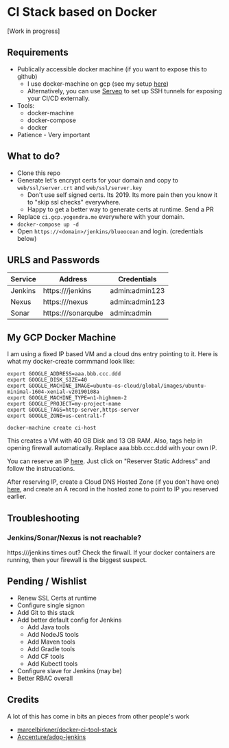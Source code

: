 # CI Stack based on Docker

[Work in progress]

## Requirements

- Publically accessible docker machine (if you want to expose this to github)
  - I use docker-machine on gcp (see my setup [here](#my-gcp-docker-machine))
  - Alternatively, you can use [Serveo](https://serveo.net/) to set up SSH tunnels for exposing your CI/CD externally.
- Tools:
  - docker-machine
  - docker-compose
  - docker
- Patience - Very important

## What to do?

- Clone this repo
- Generate let's encrypt certs for your domain and copy to `web/ssl/server.crt` and `web/ssl/server.key`
  - Don't use self signed certs. Its 2019. Its more pain then you know it to "skip ssl checks" everywhere.
  - Happy to get a better way to generate certs at runtime. Send a PR
- Replace `ci.gcp.yogendra.me` everywhere with your domain.
- `docker-compose up -d`
- Open `https://<domain>/jenkins/blueocean` and login. (credentials below)

## URLS and Passwords

| **Service** | **Address**                | **Credentials** |
| ----------- | -------------------------- | --------------- |
| Jenkins     | https://<domain>/jenkins   | admin:admin123  |
| Nexus       | https://<domain>/nexus     | admin:admin123  |
| Sonar       | https://<domain>/sonarqube | admin:admin     |

## My GCP Docker Machine

I am using a fixed IP based VM and a cloud dns entry pointing to it. Here is what my docker-create commmand look like:

```
export GOOGLE_ADDRESS=aaa.bbb.ccc.ddd
export GOOGLE_DISK_SIZE=40
export GOOGLE_MACHINE_IMAGE=ubuntu-os-cloud/global/images/ubuntu-minimal-1604-xenial-v20190108a
export GOOGLE_MACHINE_TYPE=n1-highmem-2
export GOOGLE_PROJECT=my-project-name
export GOOGLE_TAGS=http-server,https-server
export GOOGLE_ZONE=us-central1-f

docker-machine create ci-host
```

This creates a VM with 40 GB Disk and 13 GB RAM. Also, tags help in opening firewall automatically. Replace aaa.bbb.ccc.ddd with your own IP.

You can reserve an IP [here](https://console.cloud.google.com/networking/addresses/list). Just click on "Reserver Static Address" and follow the instrucations.

After reserving IP, create a Cloud DNS Hosted Zone (if you don't have one) [here](https://console.cloud.google.com/net-services/dns/zones), and create an A record in the hosted zone to point to IP you reserved earlier.

## Troubleshooting

### Jenkins/Sonar/Nexus is not reachable?

https://<domain>/jenkins times out? Check the firwall. If your docker containers are running, then your firewall is the biggest suspect.

## Pending / Wishlist

- Renew SSL Certs at runtime
- Configure single signon
- Add Git to this stack
- Add better default config for Jenkins
  - Add Java tools
  - Add NodeJS tools
  - Add Maven tools
  - Add Gradle tools
  - Add CF tools
  - Add Kubectl tools
- Configure slave for Jenkins (may be)
- Better RBAC overall

## Credits

A lot of this has come in bits an pieces from other people's work

- [marcelbirkner/docker-ci-tool-stack](https://github.com/marcelbirkner/docker-ci-tool-stack)
- [Accenture/adop-jenkins](https://github.com/Accenture/adop-jenkins)
